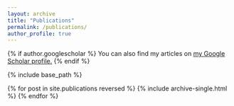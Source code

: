 ```yaml
---
layout: archive
title: "Publications"
permalink: /publications/
author_profile: true
---
```


{% if author.googlescholar %}
  You can also find my articles on <u><a href="{{[https://scholar.google.com/citations?user=hwZgCGYAAAAJ&hl=en]}}">my Google Scholar profile</a>.</u>
{% endif %}

{% include base_path %}

{% for post in site.publications reversed %}
  {% include archive-single.html %}
{% endfor %}

